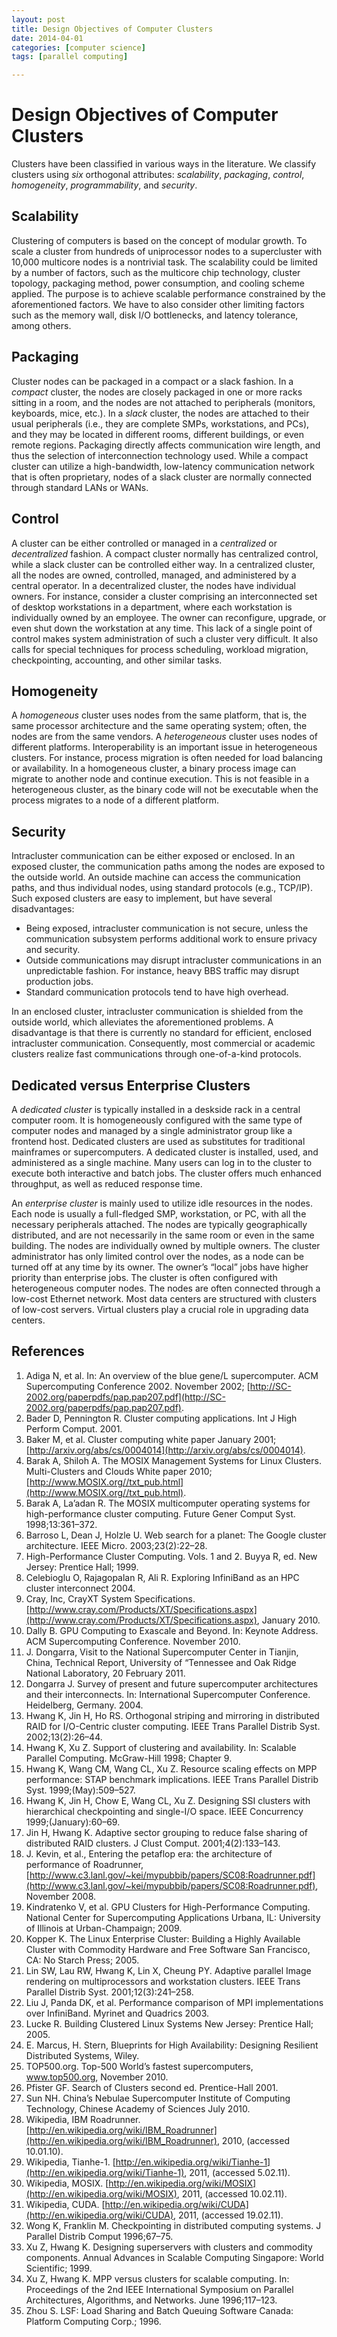 ```yaml
---
layout: post
title: Design Objectives of Computer Clusters
date: 2014-04-01
categories: [computer science]
tags: [parallel computing]

---
```


# Design Objectives of Computer Clusters

Clusters have been classified in various ways in the literature. We classify clusters using *six* orthogonal attributes: *scalability*, *packaging*, *control*, *homogeneity*, *programmability*, and *security*.


Scalability
---
Clustering of computers is based on the concept of modular growth. To scale a cluster from hundreds of uniprocessor nodes to a supercluster with 10,000 multicore nodes is a nontrivial task. The scalability could be limited by a number of factors, such as the multicore chip technology, cluster topology, packaging method, power consumption, and cooling scheme applied. The purpose is to achieve scalable performance constrained by the aforementioned factors. We have to also consider other limiting factors such as the memory wall, disk I/O bottlenecks, and latency tolerance, among others.

Packaging
---
Cluster nodes can be packaged in a compact or a slack fashion. In a *compact* cluster, the nodes are closely packaged in one or more racks sitting in a room, and the nodes are not attached to peripherals (monitors, keyboards, mice, etc.). In a *slack* cluster, the nodes are attached to their usual peripherals (i.e., they are complete SMPs, workstations, and PCs), and they may be located in different rooms, different buildings, or even remote regions. Packaging directly affects communication wire length, and thus the selection of interconnection technology used. While a compact cluster can utilize a high-bandwidth, low-latency communication network that is often proprietary, nodes of a slack cluster are normally connected through standard LANs or WANs.

Control
---
A cluster can be either controlled or managed in a *centralized* or *decentralized* fashion. A compact cluster normally has centralized control, while a slack cluster can be controlled either way. In a centralized cluster, all the nodes are owned, controlled, managed, and administered by a central operator. In a decentralized cluster, the nodes have individual owners. For instance, consider a cluster comprising an interconnected set of desktop workstations in a department, where each workstation is individually owned by an employee. The owner can reconfigure, upgrade, or even shut down the workstation at any time. This lack of a single point of control makes system administration of such a cluster very difficult. It also calls for special techniques for process scheduling, workload migration, checkpointing, accounting, and other similar tasks.

Homogeneity
---
A *homogeneous* cluster uses nodes from the same platform, that is, the same processor architecture and the same operating system; often, the nodes are from the same vendors. A *heterogeneous* cluster uses nodes of different platforms. Interoperability is an important issue in heterogeneous clusters. For instance, process migration is often needed for load balancing or availability. In a homogeneous cluster, a binary process image can migrate to another node and continue execution. This is not feasible in a heterogeneous cluster, as the binary code will not be executable when the process migrates to a node of a different platform.

Security
---
Intracluster communication can be either exposed or enclosed. In an exposed cluster, the communication paths among the nodes are exposed to the outside world. An outside machine can access the communication paths, and thus individual nodes, using standard protocols (e.g., TCP/IP). Such exposed clusters are easy to implement, but have several disadvantages:

* Being exposed, intracluster communication is not secure, unless the communication subsystem performs additional work to ensure privacy and security.
* Outside communications may disrupt intracluster communications in an unpredictable fashion. For instance, heavy BBS traffic may disrupt production jobs.
* Standard communication protocols tend to have high overhead.


In an enclosed cluster, intracluster communication is shielded from the outside world, which alleviates the aforementioned problems. A disadvantage is that there is currently no standard for efficient, enclosed intracluster communication. Consequently, most commercial or academic clusters realize fast communications through one-of-a-kind protocols.

Dedicated versus Enterprise Clusters
---
A *dedicated cluster* is typically installed in a deskside rack in a central computer room. It is homogeneously configured with the same type of computer nodes and managed by a single administrator group like a frontend host. Dedicated clusters are used as substitutes for traditional mainframes or supercomputers. A dedicated cluster is installed, used, and administered as a single machine. Many users can log in to the cluster to execute both interactive and batch jobs. The cluster offers much enhanced throughput, as well as reduced response time.

An *enterprise cluster* is mainly used to utilize idle resources in the nodes. Each node is usually a full-fledged SMP, workstation, or PC, with all the necessary peripherals attached. The nodes are typically geographically distributed, and are not necessarily in the same room or even in the same building. The nodes are individually owned by multiple owners. The cluster administrator has only limited control over the nodes, as a node can be turned off at any time by its owner. The owner’s “local” jobs have higher priority than enterprise jobs. The cluster is often configured with heterogeneous computer nodes. The nodes are often connected through a low-cost Ethernet network. Most data centers are structured with clusters of low-cost servers. Virtual clusters play a crucial role in upgrading data centers.


References
---

1. Adiga N, et al. In: An overview of the blue gene/L supercomputer. ACM Supercomputing Conference 2002. November 2002; [http://SC-2002.org/paperpdfs/pap.pap207.pdf](http://SC-2002.org/paperpdfs/pap.pap207.pdf).
2. Bader D, Pennington R. Cluster computing applications. Int J High Perform Comput. 2001.
3. Baker M, et al. Cluster computing white paper January 2001; [http://arxiv.org/abs/cs/0004014](http://arxiv.org/abs/cs/0004014).
4. Barak A, Shiloh A. The MOSIX Management Systems for Linux Clusters. Multi-Clusters and Clouds White paper 2010; [http://www.MOSIX.org//txt_pub.html](http://www.MOSIX.org//txt_pub.html).
5. Barak A, La’adan R. The MOSIX multicomputer operating systems for high-performance cluster computing. Future Gener Comput Syst. 1998;13:361–372.
6. Barroso L, Dean J, Holzle U. Web search for a planet: The Google cluster architecture. IEEE Micro. 2003;23(2):22–28.
7. High-Performance Cluster Computing. Vols. 1 and 2. Buyya R, ed. New Jersey: Prentice Hall; 1999.
8. Celebioglu O, Rajagopalan R, Ali R. Exploring InfiniBand as an HPC cluster interconnect 2004.
9. Cray, Inc, CrayXT System Specifications. [http://www.cray.com/Products/XT/Specifications.aspx](http://www.cray.com/Products/XT/Specifications.aspx), January 2010.
10. Dally B. GPU Computing to Exascale and Beyond. In: Keynote Address. ACM Supercomputing Conference. November 2010.
11. J. Dongarra, Visit to the National Supercomputer Center in Tianjin, China, Technical Report, University of “Tennessee and Oak Ridge National Laboratory, 20 February 2011.
12. Dongarra J. Survey of present and future supercomputer architectures and their interconnects. In: International Supercomputer Conference. Heidelberg, Germany. 2004.
13. Hwang K, Jin H, Ho RS. Orthogonal striping and mirroring in distributed RAID for I/O-Centric cluster computing. IEEE Trans Parallel Distrib Syst. 2002;13(2):26–44.
14. Hwang K, Xu Z. Support of clustering and availability. In: Scalable Parallel Computing. McGraw-Hill 1998; Chapter 9.
15. Hwang K, Wang CM, Wang CL, Xu Z. Resource scaling effects on MPP performance: STAP benchmark implications. IEEE Trans Parallel Distrib Syst. 1999;(May):509–527.
16. Hwang K, Jin H, Chow E, Wang CL, Xu Z. Designing SSI clusters with hierarchical checkpointing and single-I/O space. IEEE Concurrency 1999;(January):60–69.
17. Jin H, Hwang K. Adaptive sector grouping to reduce false sharing of distributed RAID clusters. J Clust Comput. 2001;4(2):133–143.
18. J. Kevin, et al., Entering the petaflop era: the architecture of performance of Roadrunner, [http://www.c3.lanl.gov/~kei/mypubbib/papers/SC08:Roadrunner.pdf](http://www.c3.lanl.gov/~kei/mypubbib/papers/SC08:Roadrunner.pdf), November 2008.
19. Kindratenko V, et al. GPU Clusters for High-Performance Computing. National Center for Supercomputing Applications Urbana, IL: University of Illinois at Urban-Champaign; 2009.
20. Kopper K. The Linux Enterprise Cluster: Building a Highly Available Cluster with Commodity Hardware and Free Software San Francisco, CA: No Starch Press; 2005.
21. Lin SW, Lau RW, Hwang K, Lin X, Cheung PY. Adaptive parallel Image rendering on multiprocessors and workstation clusters. IEEE Trans Parallel Distrib Syst. 2001;12(3):241–258.
22. Liu J, Panda DK, et al. Performance comparison of MPI implementations over InfiniBand. Myrinet and Quadrics 2003.
23. Lucke R. Building Clustered Linux Systems New Jersey: Prentice Hall; 2005.
24. E. Marcus, H. Stern, Blueprints for High Availability: Designing Resilient Distributed Systems, Wiley.
25. TOP500.org. Top-500 World’s fastest supercomputers, www.top500.org, November 2010.
26. Pfister GF. Search of Clusters second ed. Prentice-Hall 2001.
27. Sun NH. China’s Nebulae Supercomputer Institute of Computing Technology, Chinese Academy of Sciences July 2010.
28. Wikipedia, IBM Roadrunner. [http://en.wikipedia.org/wiki/IBM_Roadrunner](http://en.wikipedia.org/wiki/IBM_Roadrunner), 2010, (accessed 10.01.10).
29. Wikipedia, Tianhe-1. [http://en.wikipedia.org/wiki/Tianhe-1](http://en.wikipedia.org/wiki/Tianhe-1), 2011, (accessed 5.02.11).
30. Wikipedia, MOSIX. [http://en.wikipedia.org/wiki/MOSIX](http://en.wikipedia.org/wiki/MOSIX), 2011, (accessed 10.02.11).
31. Wikipedia, CUDA. [http://en.wikipedia.org/wiki/CUDA](http://en.wikipedia.org/wiki/CUDA), 2011, (accessed 19.02.11).
32. Wong K, Franklin M. Checkpointing in distributed computing systems. J Parallel Distrib Comput 1996;67–75.
33. Xu Z, Hwang K. Designing superservers with clusters and commodity components. Annual Advances in Scalable Computing Singapore: World Scientific; 1999.
34. Xu Z, Hwang K. MPP versus clusters for scalable computing. In: Proceedings of the 2nd IEEE International Symposium on Parallel Architectures, Algorithms, and Networks. June 1996;117–123.
35. Zhou S. LSF: Load Sharing and Batch Queuing Software Canada: Platform Computing Corp.; 1996.

